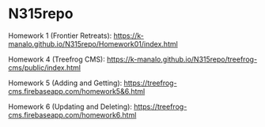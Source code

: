 # N315repo

Homework 1 (Frontier Retreats):
https://k-manalo.github.io/N315repo/Homework01/index.html

Homework 4 (Treefrog CMS):
https://k-manalo.github.io/N315repo/treefrog-cms/public/index.html

Homework 5 (Adding and Getting):
https://treefrog-cms.firebaseapp.com/homework5&6.html

Homework 6 (Updating and Deleting):
https://treefrog-cms.firebaseapp.com/homework6.html
